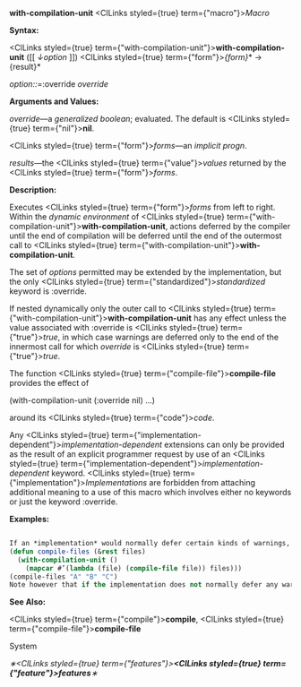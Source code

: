**with-compilation-unit** <ClLinks styled={true} term={"macro"}><i>Macro</i></ClLinks> 



**Syntax:** 



<ClLinks styled={true} term={"with-compilation-unit"}><b>with-compilation-unit</b></ClLinks> ([[ *↓option* ]]) <ClLinks styled={true} term={"form"}><i>\{form\}</i></ClLinks>\* → \{result\}\* 



*option::*=:override *override* 



**Arguments and Values:** 



*override*—a *generalized boolean*; evaluated. The default is <ClLinks styled={true} term={"nil"}><b>nil</b></ClLinks>. 



<ClLinks styled={true} term={"form"}><i>forms</i></ClLinks>—an *implicit progn*. 



*results*—the <ClLinks styled={true} term={"value"}><i>values</i></ClLinks> returned by the <ClLinks styled={true} term={"form"}><i>forms</i></ClLinks>. 







 



 



**Description:** 



Executes <ClLinks styled={true} term={"form"}><i>forms</i></ClLinks> from left to right. Within the *dynamic environment* of <ClLinks styled={true} term={"with-compilation-unit"}><b>with-compilation-unit</b></ClLinks>, actions deferred by the compiler until the end of compilation will be deferred until the end of the outermost call to <ClLinks styled={true} term={"with-compilation-unit"}><b>with-compilation-unit</b></ClLinks>. 



The set of *options* permitted may be extended by the implementation, but the only <ClLinks styled={true} term={"standardized"}><i>standardized</i></ClLinks> keyword is :override. 



If nested dynamically only the outer call to <ClLinks styled={true} term={"with-compilation-unit"}><b>with-compilation-unit</b></ClLinks> has any effect unless the value associated with :override is <ClLinks styled={true} term={"true"}><i>true</i></ClLinks>, in which case warnings are deferred only to the end of the innermost call for which *override* is <ClLinks styled={true} term={"true"}><i>true</i></ClLinks>. 



The function <ClLinks styled={true} term={"compile-file"}><b>compile-file</b></ClLinks> provides the effect of 



(with-compilation-unit (:override nil) ...) 



around its <ClLinks styled={true} term={"code"}><i>code</i></ClLinks>. 



Any <ClLinks styled={true} term={"implementation-dependent"}><i>implementation-dependent</i></ClLinks> extensions can only be provided as the result of an explicit programmer request by use of an <ClLinks styled={true} term={"implementation-dependent"}><i>implementation-dependent</i></ClLinks> keyword. <ClLinks styled={true} term={"implementation"}><i>Implementations</i></ClLinks> are forbidden from attaching additional meaning to a use of this macro which involves either no keywords or just the keyword :override. 



**Examples:**
```lisp

If an *implementation* would normally defer certain kinds of warnings, such as warnings about undefined functions, to the end of a compilation unit (such as a *file*), the following example shows how to cause those warnings to be deferred to the end of the compilation of several files. 
(defun compile-files (&rest files) 
  (with-compilation-unit () 
    (mapcar #’(lambda (file) (compile-file file)) files))) 
(compile-files "A" "B" "C") 
Note however that if the implementation does not normally defer any warnings, use of *with-compilation-unit* might not have any effect. 

```
**See Also:** 



<ClLinks styled={true} term={"compile"}><b>compile</b></ClLinks>, <ClLinks styled={true} term={"compile-file"}><b>compile-file</b></ClLinks> 



System 



 



 



*∗<ClLinks styled={true} term={"features"}><b><ClLinks styled={true} term={"feature"}><i>features</i></ClLinks></b></ClLinks>∗* 



